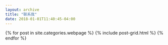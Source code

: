 ```yaml
---
layout: archive
title: "联系我"
date: 2018-01-01T11:40:45-04:00
---
```


<div class="tiles">
{% for post in site.categories.webpage %}
	{% include post-grid.html %}
{% endfor %}
</div><!-- /.tiles -->
